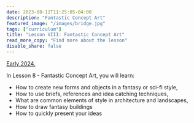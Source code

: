 ```yaml
---
date: 2023-08-12T11:25:05-04:00
description: "Fantastic Concept Art"
featured_image: "/images/bridge.jpg"
tags: ["curriculum"]
title: "Lesson VIII: Fantastic Concept Art"
read_more_copy: "Find more about the lesson"
disable_share: false
---
```

[Early 2024.](https://www.udemy.com/course/digital-painting-basics-in-adobe-photoshop/?couponCode=MEGASALE2K)

In Lesson 8 - Fantastic Concept Art, you will learn:

- How to create new forms and objects in a fantasy or sci-fi style, 
- How to use briefs, references and idea catching techniques,
- What are common elements of style in architecture and landscapes,
- How to draw fantasy buildings
- How to quickly present your ideas



